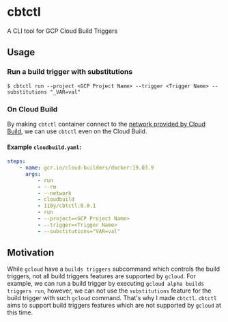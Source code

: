 # cbtctl

A CLI tool for GCP Cloud Build Triggers

## Usage

### Run a build trigger with substitutions

```
$ cbtctl run --project <GCP Project Name> --trigger <Trigger Name> --substitutions "_VAR=val"
```

### On Cloud Build

By making `cbtctl` container connect to the [network provided by Cloud Build](https://cloud.google.com/build/docs/build-config-file-schema#network), we can use `cbtctl` even on the Cloud Build.

#### Example `cloudbuild.yaml`:

```yaml
steps:
    - name: gcr.io/cloud-builders/docker:19.03.9
      args:
          - run
          - --rm
          - --network
          - cloudbuild
          - 110y/cbtctl:0.0.1
          - run
          - --project=<GCP Project Name>
          - --trigger=<Trigger Name>
          - --substitutions="VAR=val"
```

## Motivation

While `gcloud` have a `builds triggers` subcommand which controls the build triggers, not all build triggers features are supported by `gcloud`. For example, we can run a build trigger by executing `gcloud alpha builds triggers run`, however, we can not use the `substitutions` feature for the build trigger with such `gcloud` command. That's why I made `cbtctl`. `cbtctl` aims to support build triggers features which are not supported by `gcloud` at this time.
